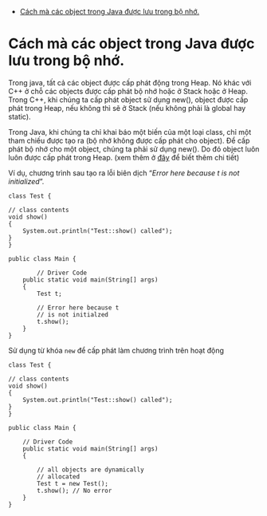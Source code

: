 - [Cách mà các object trong Java được lưu trong bộ nhớ.](#cách-mà-các-object-trong-java-được-lưu-trong-bộ-nhớ)

# Cách mà các object trong Java được lưu trong bộ nhớ.
Trong java, tất cả các object được cấp phát động trong Heap. Nó khác với C++ ở chỗ các objects được cấp phát bộ nhớ hoặc ở Stack hoặc ở Heap. Trong C++, khi chúng ta cấp phát object sử dụng new(), object được cấp phát trong Heap, nếu không thì sẽ ở Stack (nếu không phải là global hay static).

Trong Java, khi chúng ta chỉ khai báo một biến của một loại class, chỉ một tham chiếu được tạo ra (bộ nhớ không được cấp phát cho object). Để cấp phát bộ nhớ cho một object, chúng ta phải sử dụng new(). Do đó object luôn luôn được cấp phát trong Heap. (xem thêm ở [đây](https://docs.oracle.com/cd/E13150_01/jrockit_jvm/jrockit/geninfo/diagnos/garbage_collect.html) để biết thêm chi tiết)

Ví dụ, chương trình sau tạo ra lỗi biên dịch “_Error here because t is not initialized_”.

```
class Test { 

// class contents 
void show() 
{ 
	System.out.println("Test::show() called"); 
} 
} 

public class Main { 

		// Driver Code 
	public static void main(String[] args) 
	{ 
		Test t; 
		
		// Error here because t 
		// is not initialzed 
		t.show(); 
	} 
} 
```

Sử dụng từ khóa `new` để cấp phát làm chương trình trên hoạt động
```
class Test { 
	
// class contents 
void show() 
{ 
	System.out.println("Test::show() called"); 
} 
} 

public class Main { 
	
	// Driver Code 
	public static void main(String[] args) 
	{ 
		
		// all objects are dynamically 
		// allocated 
		Test t = new Test(); 
		t.show(); // No error 
	} 
} 
```



